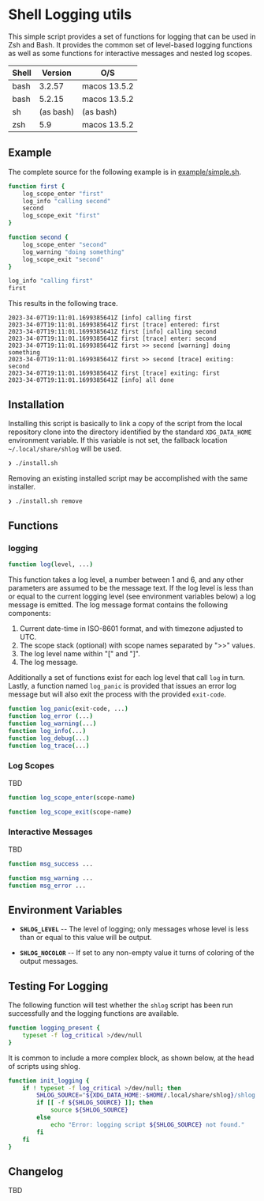 # Shell Logging utils

This simple script provides a set of functions for logging that can be used in Zsh and Bash. It
provides the common set of level-based logging functions as well as some functions for interactive messages and nested
log scopes.

| Shell | Version | O/S |
|-------|---------|-----|
| bash  | 3.2.57  | macos 13.5.2 |
| bash  | 5.2.15  | macos 13.5.2 |
| sh    | (as bash) | (as bash) |
| zsh   | 5.9     | macos 13.5.2 |

## Example

The complete source for the following example is in [example/simple.sh](example/simple.sh).

```bash
function first {
    log_scope_enter "first"
    log_info "calling second"
    second
    log_scope_exit "first"
}

function second {
    log_scope_enter "second"
    log_warning "doing something"
    log_scope_exit "second"
}

log_info "calling first"
first
```

This results in the following trace.

```
2023-34-07T19:11:01.1699385641Z [info] calling first
2023-34-07T19:11:01.1699385641Z first [trace] entered: first
2023-34-07T19:11:01.1699385641Z first [info] calling second
2023-34-07T19:11:01.1699385641Z first [trace] enter: second
2023-34-07T19:11:01.1699385641Z first >> second [warning] doing something
2023-34-07T19:11:01.1699385641Z first >> second [trace] exiting: second
2023-34-07T19:11:01.1699385641Z first [trace] exiting: first
2023-34-07T19:11:01.1699385641Z [info] all done
```

## Installation

Installing this script is basically to link a copy of the script from the local repository clone into the directory
identified by the standard `XDG_DATA_HOME` environment variable. If this variable is not set, the fallback location
`~/.local/share/shlog` will be used.

```bash
❯ ./install.sh
```

Removing an existing installed script may be accomplished with the same installer.

```bash
❯ ./install.sh remove
```

## Functions

### logging

```bash
function log(level, ...)
```

This function takes a log level, a number between 1 and 6, and any other parameters are assumed to be the message text.
If the log level is less than or equal to the current logging level (see environment variables below) a log message is
emitted. The log message format contains the following components:

1. Current date-time in ISO-8601 format, and with timezone adjusted to UTC.
2. The scope stack (optional) with scope names separated by ">>" values.
3. The log level name within "[" and "]".
4. The log message.

Additionally a set of functions exist for each log level that call `log` in turn. Lastly, a function named `log_panic` is
provided that issues an error log message but will also exit the process with the provided `exit-code`.

```bash
function log_panic(exit-code, ...)
function log_error (...)
function log_warning(...)
function log_info(...)
function log_debug(...)
function log_trace(...)
```

### Log Scopes

TBD

```bash
function log_scope_enter(scope-name)
```

```bash
function log_scope_exit(scope-name)
```

### Interactive Messages

TBD

```bash
function msg_success ...
```

```bash
function msg_warning ...
function msg_error ...
```

## Environment Variables

- **`SHLOG_LEVEL`** -- The level of logging; only messages whose level is less than or equal to this value will be output.
* **`SHLOG_NOCOLOR`** -- If set to any non-empty value it turns of coloring of the output messages.

## Testing For Logging

The following function will test whether the `shlog` script has been run successfully and the logging functions are available.

``` bash
function logging_present {
    typeset -f log_critical >/dev/null
}
```

It is common to include a more complex block, as shown below, at the head of scripts using shlog. 

``` bash
function init_logging {
    if ! typeset -f log_critical >/dev/null; then
        SHLOG_SOURCE="${XDG_DATA_HOME:-$HOME/.local/share/shlog}/shlog.sh"
        if [[ -f ${SHLOG_SOURCE} ]]; then
            source ${SHLOG_SOURCE}
        else
            echo "Error: logging script ${SHLOG_SOURCE} not found."
        fi
    fi
}
```

## Changelog

TBD
